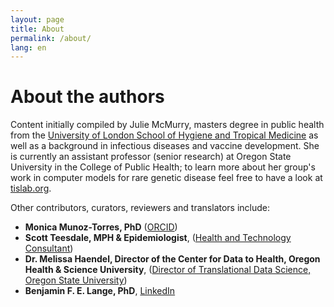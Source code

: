 ```yaml
---
layout: page
title: About
permalink: /about/
lang: en
---
```


# About the authors

Content initially compiled by Julie McMurry, masters degree in public health from the [University of London School of Hygiene and Tropical Medicine](http://lshtm.ac.uk/) as well as a background in infectious diseases and vaccine development. She is currently an assistant professor (senior research) at Oregon State University in the College of Public Health; to learn more about her group's work in computer models for rare genetic disease feel free to have a look at [tislab.org](http://tislab.org/).

Other contributors, curators, reviewers and translators include:

- **Monica Munoz-Torres, PhD** ([ORCID](https://orcid.org/0000-0001-8430-6039))
- **Scott Teesdale, MPH & Epidemiologist**, ([Health and Technology Consultant](https://www.linkedin.com/in/scottteesdale/))
- **Dr. Melissa Haendel, Director of the Center for Data to Health, Oregon Health & Science University**, ([Director of Translational Data Science, Oregon State University](https://tislab.org/))
- **Benjamin F. E. Lange, PhD**, [LinkedIn](https://www.linkedin.com/in/dr-benjamin-f-e-lange-a609b838)